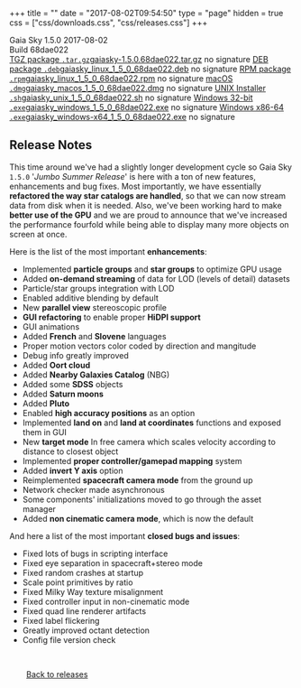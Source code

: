 +++
title = ""
date = "2017-08-02T09:54:50"
type = "page"
hidden = true
css = ["css/downloads.css", "css/releases.css"]
+++

<div class="download-container">
<div id="download-title">
<i class="fa-solid fa-tag"></i>
Gaia Sky <span class="downloads-version">1.5.0</span> 
<time class="downloads-releasedate" datetime="2017-08-02T09:54:50" title="Published: 2017-08-02T09:54:50"><i class="fa-solid fa-calendar"></i> 2017-08-02</time>
<div class="downloads-build">Build 68dae022</div></div>
<div class="download-section">
<a href="https://gaia.ari.uni-heidelberg.de/gaiasky/releases/1.5.0.68dae022/gaiasky-1.5.0.68dae022.tar.gz" class="download-button"><i class="fa-solid fa-file-zipper"></i> TGZ package <code>.tar.gz</code><span class="download-sub">gaiasky-1.5.0.68dae022.tar.gz</span></a>
<span class="signature">no signature</span>
<a href="https://gaia.ari.uni-heidelberg.de/gaiasky/releases/1.5.0.68dae022/gaiasky_linux_1_5_0_68dae022.deb" class="download-button"><i class="fa-brands fa-debian"></i> DEB package <code>.deb</code><span class="download-sub">gaiasky_linux_1_5_0_68dae022.deb</span></a>
<span class="signature">no signature</span>
<a href="https://gaia.ari.uni-heidelberg.de/gaiasky/releases/1.5.0.68dae022/gaiasky_linux_1_5_0_68dae022.rpm" class="download-button"><i class="fa-brands fa-fedora"></i> RPM package <code>.rpm</code><span class="download-sub">gaiasky_linux_1_5_0_68dae022.rpm</span></a>
<span class="signature">no signature</span>
<a href="https://gaia.ari.uni-heidelberg.de/gaiasky/releases/1.5.0.68dae022/gaiasky_macos_1_5_0_68dae022.dmg" class="download-button"><i class="fa-brands fa-apple"></i> macOS <code>.dmg</code><span class="download-sub">gaiasky_macos_1_5_0_68dae022.dmg</span></a>
<span class="signature">no signature</span>
<a href="https://gaia.ari.uni-heidelberg.de/gaiasky/releases/1.5.0.68dae022/gaiasky_unix_1_5_0_68dae022.sh" class="download-button"><i class="fa fa-terminal"></i> UNIX Installer <code>.sh</code><span class="download-sub">gaiasky_unix_1_5_0_68dae022.sh</span></a>
<span class="signature">no signature</span>
<a href="https://gaia.ari.uni-heidelberg.de/gaiasky/releases/1.5.0.68dae022/gaiasky_windows_1_5_0_68dae022.exe" class="download-button"><i class="fa-brands fa-windows"></i> Windows 32-bit <code>.exe</code><span class="download-sub">gaiasky_windows_1_5_0_68dae022.exe</span></a>
<span class="signature">no signature</span>
<a href="https://gaia.ari.uni-heidelberg.de/gaiasky/releases/1.5.0.68dae022/gaiasky_windows-x64_1_5_0_68dae022.exe" class="download-button"><i class="fa-brands fa-windows"></i> Windows x86-64 <code>.exe</code><span class="download-sub">gaiasky_windows-x64_1_5_0_68dae022.exe</span></a>
<span class="signature">no signature</span>
</div>
</div>

<section class="release-notes">

# Release Notes

This time around we've had a slightly longer development cycle so Gaia Sky `1.5.0`  \'*Jumbo Summer Release*\' is here with a ton of new features, enhancements and bug fixes. Most importantly, we have essentially **refactored the way star catalogs are handled**, so that we can now stream data from disk when it is needed. Also, we've been working hard to make **better use of the GPU** and we are proud to announce that we've increased the performance fourfold while being able to display many more objects on screen at once.

Here is the list of the most important **enhancements**:

- Implemented **particle groups** and **star groups** to optimize GPU usage
- Added **on-demand streaming** of data for LOD (levels of detail) datasets
- Particle/star groups integration with LOD
- Enabled additive blending by default
- New **parallel view** stereoscopic profile
- **GUI refactoring** to enable proper **HiDPI support**
- GUI animations
- Added **French** and **Slovene** languages
- Proper motion vectors color coded by direction and mangitude
- Debug info greatly improved
- Added **Oort cloud**
- Added **Nearby Galaxies Catalog** (NBG)
- Added some **SDSS** objects
- Added **Saturn moons**
- Added **Pluto**
- Enabled **high accuracy positions** as an option
- Implemented **land on** and **land at coordinates** functions and exposed them in GUI
- New **target mode** In free camera which scales velocity according to distance to closest object
- Implemented **proper controller/gamepad mapping** system
- Added **invert Y axis** option
- Reimplemented **spacecraft camera mode** from the ground up
- Network checker made asynchronous
- Some components' initializations moved to go through the asset manager
- Added **non cinematic camera mode**, which is now the default

And here a list of the most important **closed bugs and issues**:

- Fixed lots of bugs in scripting interface
- Fixed eye separation in spacecraft+stereo mode
- Fixed random crashes at startup
- Scale point primitives by ratio
- Fixed Milky Way texture misalignment
- Fixed controller input in non-cinematic mode
- Fixed quad line renderer artifacts
- Fixed label flickering
- Greatly improved octant detection
- Config file version check
</section>


<p class="center-text" style="padding: 30px;">
<i class="fa-solid fa-circle-arrow-left"></i> <a href="/downloads/releases">Back to releases</a>
</p>
